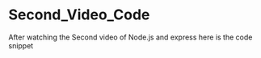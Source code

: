 # Second_Video_Code
After watching the Second video of Node.js and express here is the code snippet
